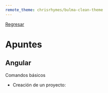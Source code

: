 ```yaml
---
remote_theme: chrisrhymes/bulma-clean-theme
---
```


[Regresar](/DAWM/)

# Apuntes

## Angular

Comandos básicos

* Creación de un proyecto: